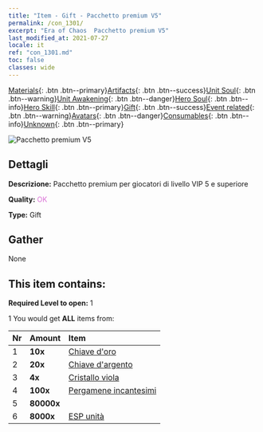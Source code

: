 ```yaml
---
title: "Item - Gift - Pacchetto premium V5"
permalink: /con_1301/
excerpt: "Era of Chaos  Pacchetto premium V5"
last_modified_at: 2021-07-27
locale: it
ref: "con_1301.md"
toc: false
classes: wide
---
```

 [Materials](/ItemsIT/){: .btn .btn--primary}[Artifacts](/ItemsIT/Artifacts/){: .btn .btn--success}[Unit Soul](/ItemsIT/UnitSoul/){: .btn .btn--warning}[Unit Awakening](/ItemsIT/UnitAwakening/){: .btn .btn--danger}[Hero Soul](/ItemsIT/HeroSoul/){: .btn .btn--info}[Hero Skill](/ItemsIT/HeroSkill/){: .btn .btn--primary}[Gift](/ItemsIT/Gift/){: .btn .btn--success}[Event related](/ItemsIT/Events/){: .btn .btn--warning}[Avatars](/ItemsIT/Avatars/){: .btn .btn--danger}[Consumables](/ItemsIT/Consumables/){: .btn .btn--info}[Unknown](/ItemsIT/Unknown/){: .btn .btn--primary}

 ![Pacchetto premium V5](/images/t/i_905005.png)

## Dettagli
 **Descrizione:** Pacchetto premium per giocatori di livello VIP 5 e superiore

 **Quality:** <span style="color: #DA70D6">OK</span>

 **Type:** Gift

## Gather

  None

## This item contains:

 **Required Level to open:** 1

 1 You would get **ALL** items  from:

  | Nr | Amount |     Item    |
  |:---|:-------|:------------|
  | 1 |  **10x** | [Chiave d'oro](/ItemsIT/con_783/) |  | 
  | 2 |  **20x** | [Chiave d'argento](/ItemsIT/con_693/) |  | 
  | 3 |  **4x** | [Cristallo viola](/ItemsIT/con_720/) |  | 
  | 4 |  **100x** | [Pergamene incantesimi](/ItemsIT/con_694/) |  | 
  | 5 |  **80000x** | <i class="fas fa-coins"/> |  | 
  | 6 |  **8000x** | [ESP unità](/ItemsIT/con_902/) |  | 
